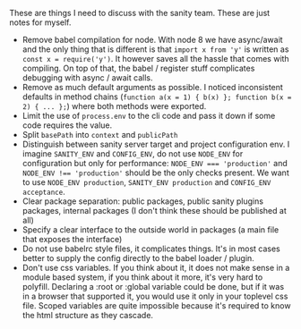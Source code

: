 These are things I need to discuss with the sanity team. These are just notes for myself.

- Remove babel compilation for node. With node 8 we have async/await and the only thing that is
  different is that `import x from 'y'` is written as `const x = require('y')`. It however saves
  all the hassle that comes with compiling. On top of that, the babel / register stuff complicates
  debugging with async / await calls.
- Remove as much default arguments as possible. I noticed inconsistent defaults in method chains
  (`function a(x = 1) { b(x) }; function b(x = 2) { ... };`) where both methods were exported.
- Limit the use of `process.env` to the cli code and pass it down if some code requires the value.
- Split `basePath` into `context` and `publicPath`
- Distinguish between sanity server target and project configuration env. I imagine `SANITY_ENV` and
  `CONFIG_ENV`, do not use `NODE_ENV` for configuration but only for performance:
  `NODE_ENV === 'production'` and `NODE_ENV !== 'production'` should be the only checks present. We
  want to use `NODE_ENV production`, `SANITY_ENV production` and `CONFIG_ENV acceptance`.
- Clear package separation: public packages, public sanity plugins packages, internal packages (I
  don't think these should be published at all)
- Specify a clear interface to the outside world in packages (a main file that exposes the interface)
- Do not use babelrc style files, it complicates things. It's in most cases better to supply the
  config directly to the babel loader / plugin.
- Don't use css variables. If you think about it, it does not make sense in a module based system, if
  you think about it more, it's very hard to polyfill. Declaring a :root or :global variable could be
  done, but if it was in a browser that supported it, you would use it only in your toplevel css file.
  Scoped variables are quite impossible because it's required to know the html structure as they cascade.
